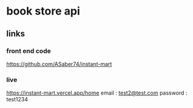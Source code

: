 # book store api 
## links 
### front end  code
https://github.com/ASaber74/instant-mart
### live
https://instant-mart.vercel.app/home
email : test2@test.com
password : test1234

